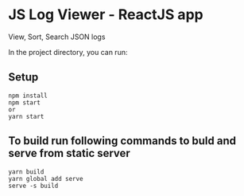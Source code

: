 # JS Log Viewer - ReactJS app
  View, Sort, Search JSON logs


  In the project directory, you can run:
## Setup

```
npm install
npm start 
or
yarn start
```
## To build run following commands to buld and serve from static server

```
yarn build
yarn global add serve
serve -s build
```
